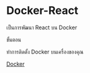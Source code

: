 # Docker-React
<p>เป็นการพัฒนา React บน Docker<p>
<p>ขั้นตอน</p>
<p>ทำการติดตั้ง Docker บนเครื่องของคุณ<p>
<p><a href="https://www.docker.com/get-started" target="_bank">Docker</a><p>
<p><p>
<p></p>
<p></p>
<p></p>
<p></p>
<p></p>
<p></p>
<p></p>
<p></p>
<p></p>
<p></p>
<p></p>
<p></p>
<p></p>
<p></p>
<p></p>
<p></p>
<p></p>
